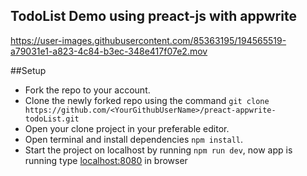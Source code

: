 ## TodoList Demo using preact-js with appwrite


https://user-images.githubusercontent.com/85363195/194565519-a79031e1-a823-4c84-b3ec-348e417f07e2.mov

##Setup
- Fork the repo to your account.
- Clone the newly forked repo using the command
``
git clone https://github.com/<YourGithubUserName>/preact-appwrite-todoList.git
``
- Open your clone project in your preferable editor.
- Open terminal and install dependencies ``npm install``.
- Start the project on localhost by running ``npm run dev``, now app is running type [localhost:8080]('https://localhost:8080' "localhost:8080") in browser